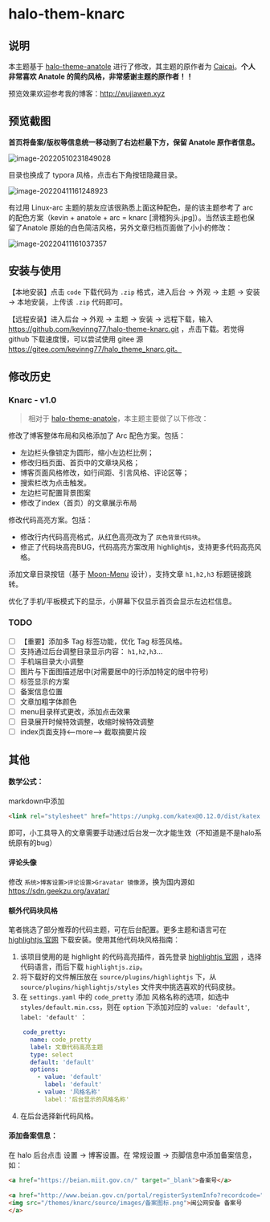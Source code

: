 # halo-them-knarc

## 说明

本主题基于 [halo-theme-anatole](https://github.com/halo-dev/halo-theme-anatole) 进行了修改，其主题的原作者为 [Caicai](https://www.caicai.me)。**个人非常喜欢 Anatole 的简约风格，非常感谢主题的原作者！！**

预览效果欢迎参考我的博客：http://wujiawen.xyz

## 预览截图

**首页将备案/版权等信息统一移动到了右边栏最下方，保留 Anatole 原作者信息。**

![image-20220510231849028](https://gitee.com/kevinng77/picgo_img/raw/master/image-20220510231849028.png)

目录也换成了 typora 风格，点击右下角按钮隐藏目录。

![image-20220411161248923](https://gitee.com/kevinng77/picgo_img/raw/master/image-20220411161248923.png)

有过用 Linux-arc 主题的朋友应该很熟悉上面这种配色，是的该主题参考了 arc 的配色方案（kevin + anatole + arc = knarc [滑稽狗头.jpg]）。当然该主题也保留了Anatole 原始的白色简洁风格，另外文章归档页面做了小小的修改：

![image-20220411161037357](https://gitee.com/kevinng77/picgo_img/raw/master/image-20220411161037357.png)

## 安装与使用

【本地安装】点击 `code` 下载代码为 `.zip` 格式，进入后台 -> 外观 -> 主题 -> 安装 -> 本地安装，上传该 `.zip` 代码即可。

 【远程安装】进入后台 -> 外观 -> 主题 -> 安装 -> 远程下载，输入 https://github.com/kevinng77/halo-theme-knarc.git ，点击下载。若觉得 github 下载速度慢，可以尝试使用 gitee 源 https://gitee.com/kevinng77/halo_theme_knarc.git。

## 修改历史

### Knarc - v1.0

> 相对于  [halo-theme-anatole](https://github.com/halo-dev/halo-theme-anatole)，本主题主要做了以下修改：

修改了博客整体布局和风格添加了 Arc 配色方案。包括：

+ 左边栏头像锁定为圆形，缩小左边栏比例；
+ 修改归档页面、首页中的文章块风格；
+ 博客页面风格修改，如行间距、引言风格、评论区等；
+ 搜索栏改为点击触发。
+ 左边栏可配置背景图案
+ 修改了index（首页）的文章展示布局

修改代码高亮方案。包括：

+ 修改行内代码高亮格式，从红色高亮改为了 `灰色背景代码块`。
+ 修正了代码块高亮BUG，代码高亮方案改用 highlightjs，支持更多代码高亮风格。

添加文章目录按钮（基于 [Moon-Menu](https://github.com/jiangtj-lab/hexo-cake-moon-menu) 设计），支持文章 `h1,h2,h3` 标题链接跳转。

优化了手机/平板模式下的显示，小屏幕下仅显示首页会显示左边栏信息。

### TODO

- [ ] 【重要】添加多 Tag 标签功能，优化 Tag 标签风格。
- [ ] 支持通过后台调整目录显示内容： `h1,h2,h3`...
- [ ] 手机端目录大小调整
- [ ] 图片与下面图描述居中(对需要居中的行添加特定的居中符号)
- [ ] 标签显示的方案
- [ ] 备案信息位置
- [ ] 文章加粗字体颜色
- [ ] menu目录样式更改，添加点击效果
- [ ] 目录展开时候特效调整，收缩时候特效调整
- [ ] index页面支持<--more--> 截取摘要片段

## 其他

#### **数学公式：**

markdown中添加

```html
<link rel="stylesheet" href="https://unpkg.com/katex@0.12.0/dist/katex.min.css" />
```

即可，小工具导入的文章需要手动通过后台发一次才能生效（不知道是不是halo系统原有的bug）

#### **评论头像**

修改 `系统>博客设置>评论设置>Gravatar 镜像源`，换为国内源如 https://sdn.geekzu.org/avatar/

#### **额外代码块风格**

笔者挑选了部分推荐的代码主题，可在后台配置。更多主题和语言可在 [highlightjs 官网](https://highlightjs.org/download/)  下载安装。使用其他代码块风格指南：

1. 该项目使用的是 highlight 的代码高亮插件，首先登录 [highlightjs 官网](https://highlightjs.org/download/)  ，选择代码语言，而后下载 `highlightjs.zip`。
2. 将下载好的文件解压放在 `source/plugins/highlightjs` 下，从 `source/plugins/highlightjs/styles` 文件夹中挑选喜欢的代码皮肤。
3. 在 `settings.yaml` 中的 `code_pretty` 添加 风格名称的选项，如选中 `styles/default.min.css`，则在 `option` 下添加对应的 `value: 'default'`, `label: 'default'` ：

```yaml
    code_pretty:
      name: code_pretty
      label: 文章代码高亮主题
      type: select
      default: 'default'
      options:
        - value: 'default'
          label: 'default'
        - value: '风格名称'
          label：'后台显示的风格名称'
```

4. 在后台选择新代码风格。

#### 添加备案信息：

在 halo 后台点击 设置 -> 博客设置。在 常规设置 -> 页脚信息中添加备案信息，如：

```html
<a href="https://beian.miit.gov.cn/" target="_blank">备案号</a>
 
<a href="http://www.beian.gov.cn/portal/registerSystemInfo?recordcode=" target="_blank">
<img src="/themes/knarc/source/images/备案图标.png">闽公网安备 备案号 
</a>
```
